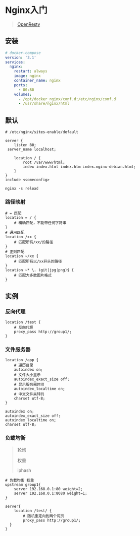 <!-- 
title: Nginx
sort: 
--> 

# Nginx入门

> [OpenResty](http://openresty.org/cn/)

## 安装

```yml
# docker-compose
version: '3.1'
services:
  nginx:
    restart: always
    image: nginx
    container_name: nginx
    ports:
      - 80:80
    volumes: 
      - /opt/docker_nginx/conf.d:/etc/nginx/conf.d
      - /usr/share/nginx/html
```

## 默认

```nginx
# /etc/nginx/sites-enable/default

server {
	listen 80;
 server_name localhost;

	location / {
		root /var/www/html;
		index index.html index.htm index.nginx-debian.html;
	}
}
include	<someconfig>

nginx -s reload
```

### 路径映射

```nginx
# = 匹配
location = / {
    # 精确匹配，不能带任何字符串
}
# 通用匹配
location /xx {
	# 匹配所有/xx/的路径
}
# 正则匹配
location ~/xx {
    # 匹配所有以/xx开头的路径
}
location ~* \. (git|jpg|png)$ {
    # 匹配大多数图片格式
}
```

## 实例

### 反向代理

```nginx
location /test {
	# 反向代理
	proxy_pass http://group1/;
}
```

### 文件服务器

```nginx
location /app {
    # 遍历目录
    autoindex on;
    # 文件大小显示
    autoindex_exact_size off;
    # 显示服务器时间
    autoindex_localtime on;
    # 中文文件夹转码
    charset utf-8;
}

autoindex on;
autoindex_exact_size off;
autoindex_localtime on;
charset utf-8;
```

### 负载均衡

> 轮询
>
> 权重
>
> iphash

```nginx
# 负载均衡 权重
upstream group1{
   	server 192.168.0.1:80 weight=2;
    server 192.168.0.1:8080 weight=1;
}

server{
    location /test/ {
        # 随机重定向到两个网页
		proxy_pass http://group1/;
  }
}
```

